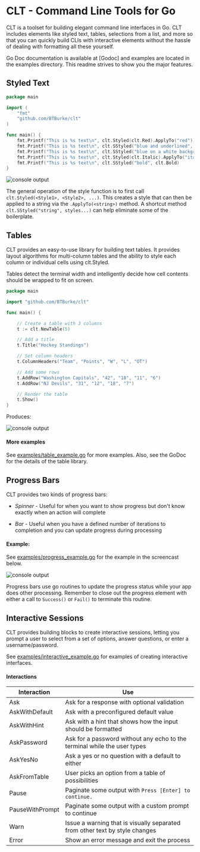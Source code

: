 CLT - Command Line Tools for Go
===
CLT is a toolset for building elegant command line interfaces in Go.  CLT includes elements like styled text, tables, selections from a list, and more so that you can quickly build CLIs with interactive elements without the hassle of dealing with formatting all these yourself.

Go Doc documentation is available at [Godoc] and examples are located in the examples directory.  This readme strives to show you the major features.

## Styled Text

```go
package main

import (
	"fmt"
	"github.com/BTBurke/clt"
)

func main() {
	fmt.Printf("This is %s text\n", clt.Styled(clt.Red).ApplyTo("red"))
	fmt.Printf("This is %s text\n", clt.SStyled("blue and underlined", clt.Blue, clt.Underline))
	fmt.Printf("This is %s text\n", clt.SStyled("blue on a white background", clt.Blue, clt.Background(clt.White))
	fmt.Printf("This is %s text\n", clt.Styled(clt.Italic).ApplyTo("italic"))
	fmt.Printf("This is %s text\n", clt.SStyled("bold", clt.Bold)
}
```
![console output](https://s3.amazonaws.com/btburke-github/styles_example.png)

The general operation of the style function is to first call `clt.Styled(<Style1>, <Style2>, ...)`.  This creates a style that can then be applied to a string via the `.ApplyTo(<string>)` method.  A shortcut method `clt.SStyled("string", styles...)` can help eliminate some of the boilerplate.

## Tables

CLT provides an easy-to-use library for building text tables.  It provides layout algorithms for multi-column tables and the ability to style each column or individual cells using clt.Styled.

Tables detect the terminal width and intelligently decide how cell contents should be wrapped to fit on screen.
```go
package main

import "github.com/BTBurke/clt"

func main() {

	// Create a table with 3 columns
	t := clt.NewTable(5)

	// Add a title
	t.Title("Hockey Standings")

	// Set column headers
	t.ColumnHeaders("Team", "Points", "W", "L", "OT")

	// Add some rows
	t.AddRow("Washington Capitals", "42", "18", "11", "6")
	t.AddRow("NJ Devils", "31", "12", "18", "7")

	// Render the table
	t.Show()
}
```

Produces:

![console output](https://s3.amazonaws.com/btburke-github/simple-table.png)

#### More examples
See [examples/table_example.go](https://github.com/BTBurke/clt/blob/master/examples/table_example.go) for more examples.  Also, see the GoDoc for the details of the table library.

## Progress Bars

CLT provides two kinds of progress bars:

* *Spinner* - Useful for when you want to show progress but don't know exactly when an action will complete

* *Bar* - Useful when you have a defined number of iterations to completion and you can update progress during processing

#### Example:  

See [examples/progress_example.go](https://github.com/BTBurke/clt/blob/master/examples/progress_example.go) for the example in the screencast below.

![console output](https://s3.amazonaws.com/btburke-github/progress-ex.gif)

Progress bars use go routines to update the progress status while your app does other processing.  Remember to close out the progress element with either a call to `Success()` or `Fail()` to terminate this routine.

## Interactive Sessions

CLT provides building blocks to create interactive sessions, letting you prompt a user to select from a set of options, answer questions, or enter a username/password.

See [examples/interactive_example.go](https://github.com/BTBurke/clt/blob/master/examples/interactive_example.go) for examples of creating interactive interfaces.

#### Interactions

| Interaction | Use |
| ------- | ----------- |
| Ask | Ask for a response with optional validation |
| AskWithDefault | Ask with a preconfigured default value |
| AskWithHint | Ask with a hint that shows how the input should be formatted |
| AskPassword | Ask for a password without any echo to the terminal while the user types |
| AskYesNo | Ask a yes or no question with a default to either |
| AskFromTable | User picks an option from a table of possibilities |
| Pause | Paginate some output with `Press [Enter] to continue.` |
| PauseWithPrompt | Paginate some output with a custom prompt to continue |
| Warn | Issue a warning that is visually separated from other text by style changes |
| Error | Show an error message and exit the process |




